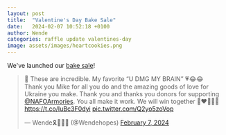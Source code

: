 ```yaml
---
layout: post
title:  "Valentine's Day Bake Sale"
date:   2024-02-07 10:52:18 +0100
author: Wende
categories: raffle update valentines-day
image: assets/images/heartcookies.png
---
```


We've launched our [bake sale](https://x.com/Wendehopes/status/1755309421339775302?s=20)!

<div class="nafoarms-tweet">
<blockquote class="twitter-tweet tw-align-center"><p lang="en" dir="ltr">🍪 These are incredible. My favorite “U DMG MY BRAIN” 💗😂😂 <br>Thank you Mike for all you do and the amazing goods of love for Ukraine you make. Thank you and thanks you donors for supporting <a href="https://twitter.com/NAFOArmories?ref_src=twsrc%5Etfw">@NAFOArmories</a>. You all make it work. We will win together 🙏❤️‍🔥🇺🇦 <a href="https://t.co/IuBc3F0dyi">https://t.co/IuBc3F0dyi</a> <a href="https://t.co/Q2yo5zoVop">pic.twitter.com/Q2yo5zoVop</a></p>&mdash; Wende🎗️🌻🏴‍☠️ (@Wendehopes) <a href="https://twitter.com/Wendehopes/status/1755309421339775302?ref_src=twsrc%5Etfw">February 7, 2024</a></blockquote> <script async src="https://platform.twitter.com/widgets.js" charset="utf-8"></script>
</div>